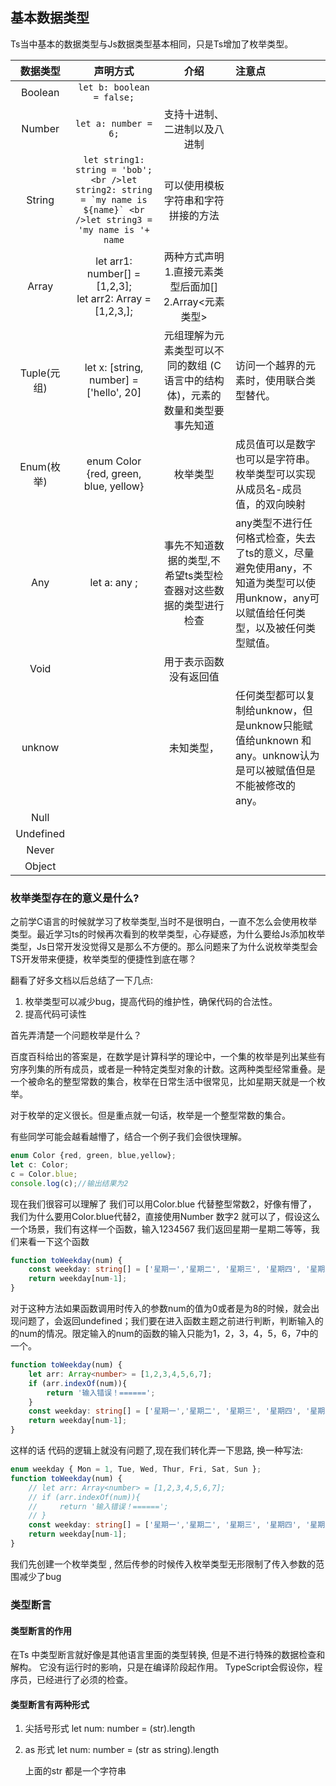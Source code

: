 ## 基本数据类型

Ts当中基本的数据类型与Js数据类型基本相同，只是Ts增加了枚举类型。

|  数据类型   |                           声明方式                           |                             介绍                             | 注意点                                                       |
| :---------: | :----------------------------------------------------------: | :----------------------------------------------------------: | :----------------------------------------------------------- |
|   Boolean   |                  `let b: boolean = false;`                   |                                                              |                                                              |
|   Number    |                     `let a: number = 6;`                     |                 支持十进制、二进制以及八进制                 |                                                              |
|   String    | ```let string1: string = 'bob';<br />let string2: string = `my name is ${name}` <br />let string3 = 'my name is '+ name``` |              可以使用模板字符串和字符拼接的方法              |                                                              |
|    Array    | let arr1: number[] = [1,2,3];<br />let arr2: Array<number> = [1,2,3,]; |  两种方式声明 1.直接元素类型后面加[]<br />2.Array<元素类型>  |                                                              |
| Tuple(元组) |           let x: [string, number] = ['hello', 20]            | 元组理解为元素类型可以不同的数组 (C 语言中的结构体)，元素的数量和类型要事先知道 | 访问一个越界的元素时，使用联合类型替代。                     |
| Enum(枚举)  |            enum Color {red, green, blue, yellow}             |                           枚举类型                           | 成员值可以是数字也可以是字符串。枚举类型可以实现从成员名-成员值，的双向映射 |
|     Any     |                         let a: any ;                         | 事先不知道数据的类型,不希望ts类型检查器对这些数据的类型进行检查 | any类型不进行任何格式检查，失去了ts的意义，尽量避免使用any，不知道为类型可以使用unknow，any可以赋值给任何类型，以及被任何类型赋值。 |
|    Void     |                                                              |                    用于表示函数没有返回值                    |                                                              |
|   unknow    |                                                              |                          未知类型，                          | 任何类型都可以复制给unknow，但是unknow只能赋值给unknown 和 any。unknow认为是可以被赋值但是不能被修改的any。 |
|    Null     |                                                              |                                                              |                                                              |
|  Undefined  |                                                              |                                                              |                                                              |
|    Never    |                                                              |                                                              |                                                              |
|   Object    |                                                              |                                                              |                                                              |

### 枚举类型存在的意义是什么?

之前学C语言的时候就学习了枚举类型,当时不是很明白，一直不怎么会使用枚举类型。最近学习ts的时候再次看到的枚举类型，心存疑惑，为什么要给Js添加枚举类型，Js日常开发没觉得又是那么不方便的。那么问题来了为什么说枚举类型会TS开发带来便捷，枚举类型的便捷性到底在哪？

翻看了好多文档以后总结了一下几点:

1. 枚举类型可以减少bug，提高代码的维护性，确保代码的合法性。
2. 提高代码可读性

首先弄清楚一个问题枚举是什么？

百度百科给出的答案是，在数学是计算科学的理论中，一个集的枚举是列出某些有穷序列集的所有成员，或者是一种特定类型对象的计数。这两种类型经常重叠。是一个被命名的整型常数的集合，枚举在日常生活中很常见，比如星期天就是一个枚举。

对于枚举的定义很长。但是重点就一句话，枚举是一个整型常数的集合。

有些同学可能会越看越懵了，结合一个例子我们会很快理解。

```typescript
enum Color {red, green, blue,yellow};
let c: Color;
c = Color.blue;
console.log(c);//输出结果为2
```

现在我们很容可以理解了 我们可以用Color.blue 代替整型常数2，好像有懵了， 我们为什么要用Color.blue代替2，直接使用Number 数字2 就可以了，假设这么一个场景，我们有这样一个函数，输入1234567 我们返回星期一星期二等等，我们来看一下这个函数

```typescript
function toWeekday(num) {
    const weekday: string[] = ['星期一','星期二', '星期三', '星期四', '星期五', '星期六', '星期日'];
    return weekday[num-1];
}
```

对于这种方法如果函数调用时传入的参数num的值为0或者是为8的时候，就会出现问题了，会返回undefined；我们要在进入函数主题之前进行判断，判断输入的的num的情况。限定输入的num的函数的输入只能为1，2，3，4，5，6，7中的一个。

```typescript
function toWeekday(num) {
    let arr: Array<number> = [1,2,3,4,5,6,7];
    if (arr.indexOf(num)){
        return '输入错误！======';
    }
    const weekday: string[] = ['星期一','星期二', '星期三', '星期四', '星期五', '星期六', '星期日'];
    return weekday[num-1];
}
```

这样的话 代码的逻辑上就没有问题了,现在我们转化弄一下思路, 换一种写法:

```typescript
enum weekday { Mon = 1, Tue, Wed, Thur, Fri, Sat, Sun };
function toWeekday(num) {
    // let arr: Array<number> = [1,2,3,4,5,6,7];
    // if (arr.indexOf(num)){
    //     return '输入错误！======';
    // }
    const weekday: string[] = ['星期一','星期二', '星期三', '星期四', '星期五', '星期六', '星期日'];
    return weekday[num-1];
}
```

我们先创建一个枚举类型 , 然后传参的时候传入枚举类型无形限制了传入参数的范围减少了bug





### 类型断言

#### 类型断言的作用

在Ts 中类型断言就好像是其他语言里面的类型转换, 但是不进行特殊的数据检查和解构。 它没有运行时的影响，只是在编译阶段起作用。 TypeScript会假设你，程序员，已经进行了必须的检查。

#### 类型断言有两种形式

1. 尖括号形式 let num: number = (<string>str).length

2. as 形式 let num: number = (str as string).length

   上面的str 都是一个字符串